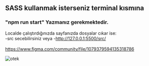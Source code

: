 ## SASS kullanmak isterseniz terminal kısmına <br>
### "npm run start" Yazmanız gerekmektedir. <br>
Localde çalıştırdığınızda sayfanızda dosyalar cıkar ise:<br>
-src secebilirsiniz veya
-http://127.0.0.1:5500/src/
<br>
<br>
https://www.figma.com/community/file/1079379594135318786

![otek](https://user-images.githubusercontent.com/73648199/234684626-fea08207-8359-4b59-98be-9cb46e8fb5fb.PNG)
